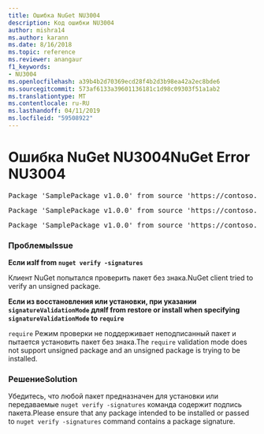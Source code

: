 ```yaml
---
title: Ошибка NuGet NU3004
description: Код ошибки NU3004
author: mishra14
ms.author: karann
ms.date: 8/16/2018
ms.topic: reference
ms.reviewer: anangaur
f1_keywords:
- NU3004
ms.openlocfilehash: a39b4b2d70369ecd28f4b2d3b98ea42a2ec8bde6
ms.sourcegitcommit: 573af6133a39601136181c1d98c09303f51a1ab2
ms.translationtype: MT
ms.contentlocale: ru-RU
ms.lasthandoff: 04/11/2019
ms.locfileid: "59508922"
---
```

# <a name="nuget-error-nu3004"></a><span data-ttu-id="c5bd7-103">Ошибка NuGet NU3004</span><span class="sxs-lookup"><span data-stu-id="c5bd7-103">NuGet Error NU3004</span></span>

<pre>Package 'SamplePackage v1.0.0' from source 'https://contoso.com/index.json': The package is not signed.</pre>
<pre>Package 'SamplePackage v1.0.0' from source 'https://contoso.com/index.json': signatureValidationMode is set to require, so packages are allowed only if signed by trusted signers; however, this package is unsigned.</pre>
<pre>Package 'SamplePackage v1.0.0' from source 'https://contoso.com/index.json': This repository indicated that all its packages are repository signed; however, this package is unsigned.</pre>

### <a name="issue"></a><span data-ttu-id="c5bd7-104">Проблемы</span><span class="sxs-lookup"><span data-stu-id="c5bd7-104">Issue</span></span>

**<span data-ttu-id="c5bd7-105">Если из</span><span class="sxs-lookup"><span data-stu-id="c5bd7-105">If from</span></span> `nuget verify -signatures`**

<span data-ttu-id="c5bd7-106">Клиент NuGet попытался проверить пакет без знака.</span><span class="sxs-lookup"><span data-stu-id="c5bd7-106">NuGet client tried to verify an unsigned package.</span></span>

**<span data-ttu-id="c5bd7-107">Если из восстановления или установки, при указании `signatureValidationMode` для</span><span class="sxs-lookup"><span data-stu-id="c5bd7-107">If from restore or install when specifying `signatureValidationMode` to</span></span> `require`**

<span data-ttu-id="c5bd7-108">`require` Режим проверки не поддерживает неподписанный пакет и пытается установить пакет без знака.</span><span class="sxs-lookup"><span data-stu-id="c5bd7-108">The `require` validation mode does not support unsigned package and an unsigned package is trying to be installed.</span></span>

### <a name="solution"></a><span data-ttu-id="c5bd7-109">Решение</span><span class="sxs-lookup"><span data-stu-id="c5bd7-109">Solution</span></span>

<span data-ttu-id="c5bd7-110">Убедитесь, что любой пакет предназначен для установки или передаваемые `nuget verify -signatures` команда содержит подпись пакета.</span><span class="sxs-lookup"><span data-stu-id="c5bd7-110">Please ensure that any package intended to be installed or passed to `nuget verify -signatures` command contains a package signature.</span></span>
